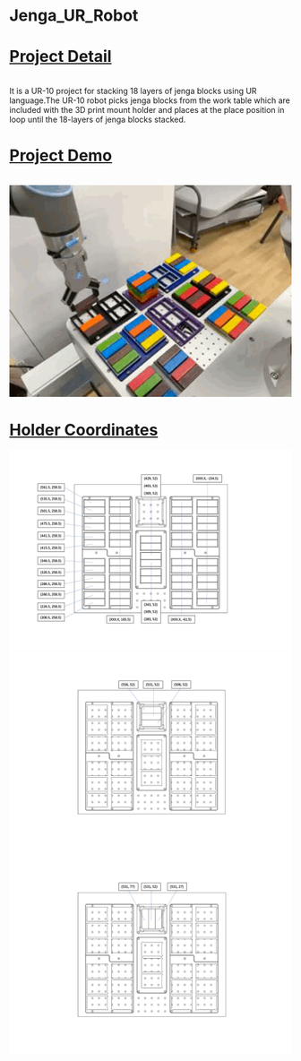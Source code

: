 # Jenga_UR_Robot


<h1><u>Project Detail</u></h1>
<br>
It is a UR-10 project for stacking 18 layers of jenga blocks using UR language.The UR-10 robot picks jenga blocks from the work table which are included with the 3D print mount holder and places at the place position in loop until the 18-layers of jenga blocks stacked.
<br>

<h1><u>Project Demo</u></h1>
<br>
<img src="https://github.com/chunwmak9/Jenga_UR_Robot/blob/main/UR_jenga.gif" alt="Project Demo" width="600"/>

<br>

<h1><u>Holder Coordinates</u></h1>
<img src="https://github.com/chunwmak9/Jenga_UR_Robot/blob/main/UR_coordinate1.jpg" alt="holder" width="600"/>
<img src="https://github.com/chunwmak9/Jenga_UR_Robot/blob/main/UR_coordinate2.jpg" alt="holder" width="600"/>
<img src="https://github.com/chunwmak9/Jenga_UR_Robot/blob/main/UR_coordinate3.jpg" alt="holder" width="600"/>


